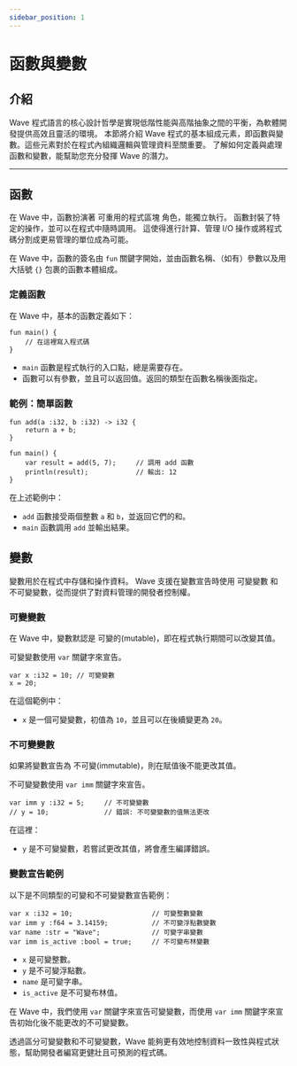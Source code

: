 ```yaml
---
sidebar_position: 1
---
```


# 函數與變數

## 介紹

Wave 程式語言的核心設計哲學是實現低階性能與高階抽象之間的平衡，為軟體開發提供高效且靈活的環境。
本節將介紹 Wave 程式的基本組成元素，即函數與變數。這些元素對於在程式內組織邏輯與管理資料至關重要。
了解如何定義與處理函數和變數，能幫助您充分發揮 Wave 的潛力。

---

## 函數
在 Wave 中，函數扮演著 可重用的程式區塊 角色，能獨立執行。
函數封裝了特定的操作，並可以在程式中隨時調用。
這使得進行計算、管理 I/O 操作或將程式碼分割成更易管理的單位成為可能。

在 Wave 中，函數的簽名由 `fun` 關鍵字開始，並由函數名稱、（如有）參數以及用大括號 `{}` 包裹的函數本體組成。

### 定義函數
在 Wave 中，基本的函數定義如下：

```wave
fun main() {
    // 在這裡寫入程式碼
}
```

* `main` 函數是程式執行的入口點，總是需要存在。
* 函數可以有參數，並且可以返回值。返回的類型在函數名稱後面指定。

### 範例：簡單函數

```wave
fun add(a :i32, b :i32) -> i32 {
    return a + b;
}

fun main() {
    var result = add(5, 7);     // 調用 add 函數
    println(result);            // 輸出: 12
}
```

在上述範例中：

* `add` 函數接受兩個整數 `a` 和 `b`，並返回它們的和。
* `main` 函數調用 `add` 並輸出結果。

## 變數
變數用於在程式中存儲和操作資料。
Wave 支援在變數宣告時使用 可變變數 和 不可變變數，從而提供了對資料管理的開發者控制權。

### 可變變數
在 Wave 中，變數默認是 可變的(mutable)，即在程式執行期間可以改變其值。

可變變數使用 `var` 關鍵字來宣告。
```wave
var x :i32 = 10; // 可變變數
x = 20;
```

在這個範例中：
* `x` 是一個可變變數，初值為 `10`，並且可以在後續變更為 `20`。

### 不可變變數
如果將變數宣告為 不可變(immutable)，則在賦值後不能更改其值。

不可變變數使用 `var imm` 關鍵字來宣告。
```wave
var imm y :i32 = 5;     // 不可變變數
// y = 10;              // 錯誤: 不可變變數的值無法更改
```

在這裡：
* `y` 是不可變變數，若嘗試更改其值，將會產生編譯錯誤。

### 變數宣告範例
以下是不同類型的可變和不可變變數宣告範例：

```wave
var x :i32 = 10;                    // 可變整數變數
var imm y :f64 = 3.14159;           // 不可變浮點數變數
var name :str = "Wave";             // 可變字串變數
var imm is_active :bool = true;     // 不可變布林變數
```

* `x` 是可變整數。
* `y` 是不可變浮點數。
* `name` 是可變字串。
* `is_active` 是不可變布林值。

在 Wave 中，我們使用 `var` 關鍵字來宣告可變變數，而使用 `var imm` 關鍵字來宣告初始化後不能更改的不可變變數。

透過區分可變變數和不可變變數，Wave 能夠更有效地控制資料一致性與程式狀態，幫助開發者編寫更健壯且可預測的程式碼。
